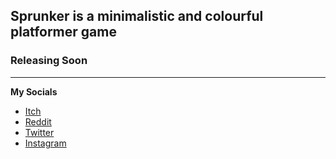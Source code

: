 ## Sprunker is a minimalistic and colourful platformer game
### Releasing Soon
---
**My Socials** 

- [Itch](https://maverickscg.itch.io/)
- [Reddit](https://www.reddit.com/user/DankMavericks)
- [Twitter](twitter.com/mvricksdev)
- [Instagram](instagram.com/gokart.mish)

